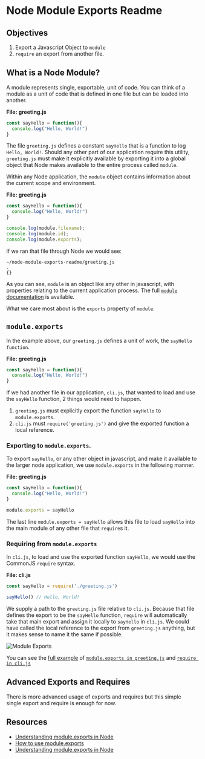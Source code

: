 # Node Module Exports Readme

## Objectives

1. Export a Javascript Object to `module`
2. `require` an export from another file.

## What is a Node Module?

A module represents single, exportable, unit of code. You can think of a module as a unit of code that is defined in one file but can be loaded into another.

**File: greeting.js**
```js
const sayHello = function(){
  console.log("Hello, World!")
}
```

The file `greeting.js` defines a constant `sayHello` that is a function to log `Hello, World!`. Should any other part of our application require this utility, `greeting.js` must make it explicitly available by exporting it into a global object that Node makes available to the entire process called `module`.

Within any Node application, the `module` object contains information about the current scope and environment.

**File: greeting.js**
```js
const sayHello = function(){
  console.log("Hello, World!")
}

console.log(module.filename);  
console.log(module.id);  
console.log(module.exports);  
```

If we ran that file through Node we would see:
```
~/node-module-exports-readme/greeting.js
.
{}
```

As you can see, `module` is an object like any other in javascript, with properties relating to the current application process. The full [`module` documentation](https://nodejs.org/api/modules.html) is available.

What we care most about is the `exports` property of `module`.

## `module.exports`

In the example above, our `greeting.js` defines a unit of work, the `sayHello` `function`.

**File: greeting.js**
```js
const sayHello = function(){
  console.log("Hello, World!")
}
```

If we had another file in our application, `cli.js`, that wanted to load and use the `sayHello` function, 2 things would need to happen.

1. `greeting.js` must explicitly export the function `sayHello` to `module.exports`.
2. `cli.js` must `require('greeting.js')` and give the exported function a local reference.

### Exporting to `module.exports`.

To export `sayHello`, or any other object in javascript, and make it available to the larger node application, we use `module.exports` in the following manner.

**File: greeting.js**
```js
const sayHello = function(){
  console.log("Hello, World!")
}

module.exports = sayHello
```

The last line `module.exports = sayHello` allows this file to load `sayHello` into the main module of any other file that `require`s it.

### Requiring from `module.exports`

In `cli.js`, to load and use the exported function `sayHello`, we would use the CommonJS `require` syntax.

**File: cli.js**
```js
const sayHello = require('./greeting.js')

sayHello() // Hello, World!
```

We supply a path to the `greeting.js` file relative to `cli.js`. Because that file defines the export to be the `sayHello` function, `require` will automatically take that main export and assign it locally to `sayHello` in `cli.js`. We could have called the local reference to the export from `greeting.js` anything, but it makes sense to name it the same if possible.

![Module Exports](https://cl.ly/ngj3/Image%202017-11-13%20at%205.07.38%20PM.png)

You can see the [full example](https://github.com/learn-co-curriculum/node-module-exports-readme) of [`module.exports in greeting.js`](https://github.com/learn-co-curriculum/node-module-exports-readme/blob/master/greeting.js) and [`require in cli.js`](https://github.com/learn-co-curriculum/node-module-exports-readme/blob/master/cli.js)
## Advanced Exports and Requires

There is more advanced usage of exports and requires but this simple single export and require is enough for now.

## Resources

* [Understanding module.exports in Node](https://www.sitepoint.com/understanding-module-exports-exports-node-js/)
* [How to use module.exports](http://stackabuse.com/how-to-use-module-exports-in-node-js/)
* [Understanding module.exports in Node](https://www.sitepoint.com/understanding-module-exports-exports-node-js/)

